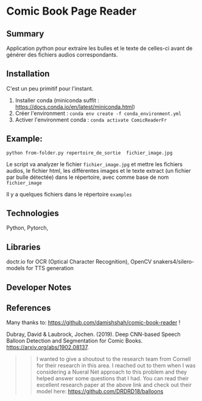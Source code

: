 # Comic Book Page Reader

## Summary
Application python pour extraire les bulles et le texte de celles-ci avant de générer des fichiers audios correspondants.


## Installation

C'est un peu primitif pour l'instant.

1. Installer conda (miniconda suffit : https://docs.conda.io/en/latest/miniconda.html)
1. Créer l'environment : `conda env create -f conda_environment.yml`
1. Activer l'environment conda : `conda activate ComicReaderFr`

## Example:

```
python from-folder.py repertoire_de_sortie  fichier_image.jpg
```

Le script va analyzer le fichier `fichier_image.jpg` et mettre les fichiers audios, le fichier html, les différentes images et le texte extract (un fichier par bulle détectée) dans le répertoire, avec comme base de nom `fichier_image` 

Il y a quelques fichiers dans le répertoire `examples` 



## Technologies
Python, Pytorch, 

## Libraries
doctr.io for OCR (Optical Character Recognition), OpenCV
snakers4/silero-models for TTS generation


## Developer Notes


## References

Many thanks to: https://github.com/damishshah/comic-book-reader !

Dubray, David & Laubrock, Jochen. (2019). Deep CNN-based Speech Balloon Detection and Segmentation for Comic Books. https://arxiv.org/abs/1902.08137.

>> I wanted to give a shoutout to the research team from Cornell for their research in this area. I reached out to them when I was considering a Nueral Net approach to this problem and they helped answer some questions that I had. You can read their excellent research paper at the above link and check out their model here: https://github.com/DRDRD18/balloons
